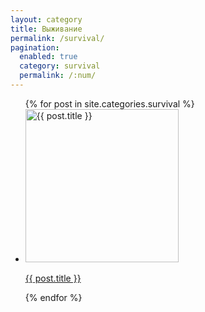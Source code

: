```yaml
---
layout: category
title: Выживание
permalink: /survival/
pagination: 
  enabled: true
  category: survival
  permalink: /:num/
---
```


<ul class="games-list">
    {% for post in site.categories.survival %}
      <li class="game-card">
        <a href="{{ post.url }}">
          <img src="{{ post.image }}" alt="{{ post.title }}" width="245" height="245">
          <p>{{ post.title }}</p>
        </a>
      </li>
    {% endfor %}
</ul>